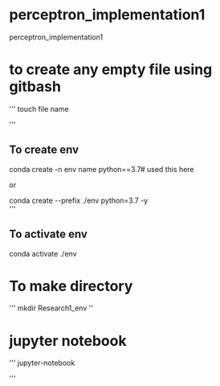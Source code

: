 # perceptron_implementation1
perceptron_implementation1


# to create any empty file using gitbash
'''
touch file name

'''

## To create env

conda create -n env name python==3.7# used this here 

or 

conda create --prefix ./env python=3.7 -y  
'''

## To activate env
conda activate ./env

# To make directory
'''
mkdir Research1_env
''

# jupyter notebook 
'''
jupyter-notebook

'''


